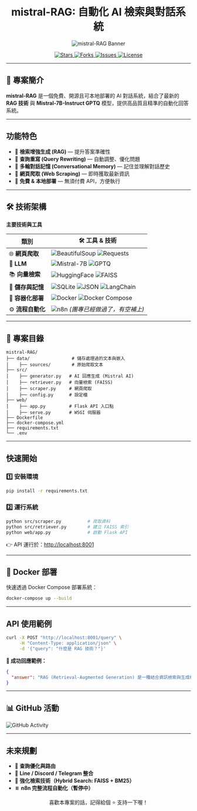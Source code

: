 <h1 align="center"> mistral-RAG: 自動化 AI 檢索與對話系統</h1>

<p align="center">
  <img src="https://capsule-render.vercel.app/api?type=waving&color=gradient&height=200&section=header&text=mistral-RAG&fontSize=60&animation=fadeIn" alt="mistral-RAG Banner"/>
</p>

<p align="center">
<a href="https://github.com/Y-L-work/mistral-RAG-AI-/stargazers">
  <img src="https://img.shields.io/github/stars/Y-L-work/mistral-RAG-AI-?style=social" alt="Stars">
</a>
<a href="https://github.com/Y-L-work/mistral-RAG-AI-/network/members">
  <img src="https://img.shields.io/github/forks/Y-L-work/mistral-RAG-AI-?style=social" alt="Forks">
</a>
<a href="https://github.com/Y-L-work/mistral-RAG-AI-/issues">
  <img src="https://img.shields.io/github/issues/Y-L-work/mistral-RAG-AI-" alt="Issues">
</a>
<a href="https://github.com/Y-L-work/mistral-RAG-AI-/blob/main/LICENSE">
  <img src="https://img.shields.io/github/license/Y-L-work/mistral-RAG-AI-" alt="License">
</a>
</p>


---

## 📖 專案簡介

**mistral-RAG** 是一個免費、開源且可本地部署的 AI 對話系統，結合了最新的 **RAG 技術** 與 **Mistral-7B-Instruct GPTQ** 模型，提供高品質且精準的自動化回答系統。

---

##  功能特色

- 🔹 **檢索增強生成 (RAG)** — 提升答案準確性
- 🔹 **查詢重寫 (Query Rewriting)** — 自動調整、優化問題
- 🔹 **多輪對話記憶 (Conversational Memory)** — 記住並理解對話歷史
- 🔹 **網頁爬取 (Web Scraping)** — 即時獲取最新資訊
- 🔹 **免費 & 本地部署** — 無須付費 API，方便執行

---

## 🛠️ 技術架構

**主要技術與工具**

|  類別 | 🛠️ 工具 & 技術 |
|--------|----------------------|
| 🌐 **網頁爬取** | ![BeautifulSoup](https://img.shields.io/badge/BeautifulSoup-4B8BBE?style=for-the-badge&logo=python&logoColor=white) ![Requests](https://img.shields.io/badge/Requests-CC0000?style=for-the-badge&logo=python&logoColor=white) |
| 🧠 **LLM** | ![Mistral-7B](https://img.shields.io/badge/Mistral_7B-Instruct-6A5ACD?style=for-the-badge&logo=ai) ![GPTQ](https://img.shields.io/badge/GPTQ-Quantized-FFA500?style=for-the-badge&logo=pytorch) |
| 📚 **向量檢索** | ![HuggingFace](https://img.shields.io/badge/HuggingFace-FFD700?style=for-the-badge&logo=huggingface&logoColor=black) ![FAISS](https://img.shields.io/badge/FAISS-0078D7?style=for-the-badge&logo=vector&logoColor=white) |
| 💾 **儲存與記憶** | ![SQLite](https://img.shields.io/badge/SQLite-003B57?style=for-the-badge&logo=sqlite&logoColor=white) ![JSON](https://img.shields.io/badge/JSON-000000?style=for-the-badge&logo=json&logoColor=white) ![LangChain](https://img.shields.io/badge/LangChain-Memory-228B22?style=for-the-badge) |
| 🚢 **容器化部署** | ![Docker](https://img.shields.io/badge/Docker-2496ED?style=for-the-badge&logo=docker&logoColor=white) ![Docker Compose](https://img.shields.io/badge/Docker%20Compose-1488C6?style=for-the-badge&logo=docker) |
| ⚙️ **流程自動化** | ![n8n](https://img.shields.io/badge/n8n-A259FF?style=for-the-badge&logo=n8n&logoColor=white) *(團專已經做過了，有空補上)* |

---

## 📂 專案目錄

```plaintext
mistral-RAG/
├── data/                # 儲存處理過的文本與嵌入
│    ├── sources/        # 原始爬取文本
├── src/
│    ├── generator.py   # AI 回應生成 (Mistral AI)
│    ├── retriever.py   # 向量檢索 (FAISS)
│    ├── scraper.py     # 網頁爬取
│    ├── config.py      # 設定檔
├── web/
│    ├── app.py         # Flask API 入口點
│    ├── serve.py       # WSGI 伺服器
├── Dockerfile
├── docker-compose.yml
├── requirements.txt
└── .env
```
---

##  快速開始

### 1️⃣ 安裝環境

```bash
pip install -r requirements.txt
```

### 2️⃣ 運行系統

```bash
python src/scraper.py          # 爬取資料
python src/retriever.py        # 建立 FAISS 索引
python web/app.py              # 啟動 Flask API
```

👉 API 運行於：[http://localhost:8001](http://localhost:8001)

---

## 🐳 Docker 部署

快速透過 Docker Compose 部署系統：

```bash
docker-compose up --build
```

---

##  API 使用範例

```bash
curl -X POST "http://localhost:8001/query" \
     -H "Content-Type: application/json" \
     -d '{"query": "什麼是 RAG 技術？"}'
```

**🔖 成功回應範例：**

```json
{
  "answer": "RAG (Retrieval-Augmented Generation) 是一種結合資訊檢索與生成模型的技術，用來提高回答的準確性和即時性。"
}
```

---

## 📊 GitHub 活動

![GitHub Activity](https://github-readme-activity-graph.vercel.app/graph?username=Y-L-work&theme=react-dark)

---

##  未來規劃

- 🔹 **查詢優化與路由**
- 🔹 **Line / Discord / Telegram 整合**
- 🔹 **強化檢索技術（Hybrid Search: FAISS + BM25）**
- ⏸️ **n8n 完整流程自動化（暫停中）**


<p align="center">
 喜歡本專案的話，記得給個 ⭐ 支持一下喔！
</p>

